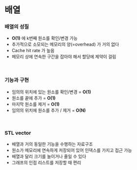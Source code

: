 # 배열 <br/>

### 배열의 성질 <br/>

- **O(1)** 에 k번째 원소를 확인/변경 가능 <br/>
- 추가적으로 소모되는 메모리의 양(=overhead) 가 거의 없다 <br/>
- Cache hit rate 가 높음 <br/>
- 메모리 상에 연속한 구간을 잡아야 해서 할당에 제약이 걸림 <br/>
<br/>

### 기능과 구현 <br/>

- 임의의 위치에 있는 원소를 확인/변경 = **O(1)** <br/>
- 원소를 끝에 추가 = **O(1)** <br/>
- 마지막 원소를 제거 = **O(1)** <br/>
- 임의의 위치에 원소를 추가 / 제거 = **O(N)** <br/>
<br/>

### STL vector <br/>

- 배열과 거의 동일한 기능을 수행하는 자료구조 <br/>
- 원소가 메모리에 연속하게 저장되어 있어 인덱스를 가지고 접근 가능 <br/>
- 배열과 달리 크기를 늘이거나 줄일 수 있다 <br/>
- 그래프의 인접 리스트를 저장할 때 편리 <br/>